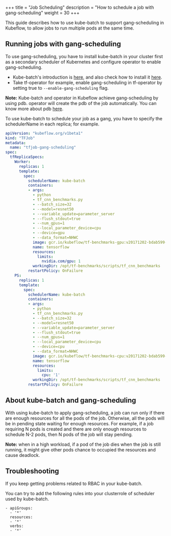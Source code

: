 +++
title = "Job Scheduling"
description = "How to schedule a job with gang-scheduling"
weight = 30
+++

This guide describes how to use kube-batch to support gang-scheduling in 
Kubeflow, to allow jobs to run multiple pods at the same time.

## Running jobs with gang-scheduling
To use gang-scheduling, you have to install kube-batch in your cluster first as a secondary scheduler of Kubernetes and configure operator to enable gang-scheduling. 

* Kube-batch's introduction is [here](https://github.com/kubernetes-sigs/kube-batch), and also check how to install it [here](https://github.com/kubernetes-sigs/kube-batch/blob/master/doc/usage/tutorial.md).
* Take tf-operator for example, enable gang-scheduling in tf-operator by setting true to `--enable-gang-scheduling` flag.

**Note:** Kube-batch and operator in Kubeflow achieve gang-scheduling by using pdb. operator will create the pdb of the job automatically. You can know more about pdb [here](https://kubernetes.io/docs/tasks/run-application/configure-pdb/).

To use kube-batch to schedule your job as a gang, you have to specify the schedulerName in each replica; for example.

```yaml
apiVersion: "kubeflow.org/v1beta1"
kind: "TFJob"
metadata:
  name: "tfjob-gang-scheduling"
spec:
  tfReplicaSpecs:
    Worker:
      replicas: 1
      template:
        spec:
          schedulerName: kube-batch
          containers:
          - args:
            - python
            - tf_cnn_benchmarks.py
            - --batch_size=32
            - --model=resnet50
            - --variable_update=parameter_server
            - --flush_stdout=true
            - --num_gpus=1
            - --local_parameter_device=cpu
            - --device=gpu
            - --data_format=NHWC
            image: gcr.io/kubeflow/tf-benchmarks-gpu:v20171202-bdab599-dirty-284af3
            name: tensorflow
            resources:
              limits:
                nvidia.com/gpu: 1
            workingDir: /opt/tf-benchmarks/scripts/tf_cnn_benchmarks
          restartPolicy: OnFailure
    PS:
      replicas: 1
      template:
        spec:
          schedulerName: kube-batch
          containers:
          - args:
            - python
            - tf_cnn_benchmarks.py
            - --batch_size=32
            - --model=resnet50
            - --variable_update=parameter_server
            - --flush_stdout=true
            - --num_gpus=1
            - --local_parameter_device=cpu
            - --device=cpu
            - --data_format=NHWC
            image: gcr.io/kubeflow/tf-benchmarks-cpu:v20171202-bdab599-dirty-284af3
            name: tensorflow
            resources:
              limits:
                cpu: '1'
            workingDir: /opt/tf-benchmarks/scripts/tf_cnn_benchmarks
          restartPolicy: OnFailure
```

## About kube-batch and gang-scheduling
With using kube-batch to apply gang-scheduling, a job can run only if there are enough resources for all the pods of the job. Otherwise, all the pods will be in pending state waiting for enough resources. For example, if a job requiring N pods is created and there are only enough resources to schedule N-2 pods, then N pods of the job will stay pending.

**Note:** when in a high workload, if a pod of the job dies when the job is still running, it might give other pods chance to occupied the resources and cause deadlock. 

## Troubleshooting 

If you keep getting problems related to RBAC in your kube-batch.

You can try to add the following rules into your clusterrole of scheduler used by kube-batch.
```
- apiGroups:
  - '*'
  resources:
  - '*'
  verbs:
  - '*'
```
